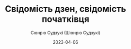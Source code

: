 ---
layout: default
modal-id: 19
date: 2023-04-06
title: Свідомість дзен, свідомість початківця
author: Cюнрю Судзукі (Шюнрю Судзукі)
author_label: Автор
img: zen-mind-beginners-mind-shunryu-suzuki.jpg
alt: image-alt
project-date: 2022
category: Дзен-буддизм
description: У 1959 році Сюнрю Судзукі приїхав до США та зостався там до самої смерті. Він лишився, бо побачив, що в американців свідомість початківців, що вони практично не мають упереджень щодо дзен, що американці доволі відкриті й переконані, що він допоможе їм у житті. Він побачив, що їхнє сприйняття дзен може дати їм справжнє дзен-буддистське життя. Перша чернетка цієї книжки постала з розшифровки розмов Судзукі та його учнів, що їх декілька років укладала Меріен Дербі – близька послідовниця Судзукі-росі. Для більшості читачів ця книжка стане прикладом того, як майстер дзен розмовляє і вчить. Стане інструкцією щодо практикування дзен, життя за принципами дзен, тими настановами, що уможливлюють практику дзен. Будь-якого читача ця книжка заохотить осягнути власну природу, власну свідомість дзен.
---